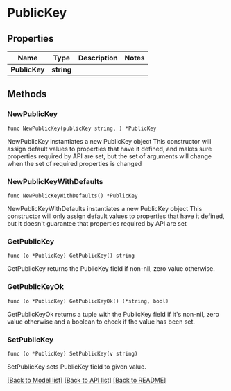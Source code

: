 # PublicKey

## Properties

Name | Type | Description | Notes
------------ | ------------- | ------------- | -------------
**PublicKey** | **string** |  | 

## Methods

### NewPublicKey

`func NewPublicKey(publicKey string, ) *PublicKey`

NewPublicKey instantiates a new PublicKey object
This constructor will assign default values to properties that have it defined,
and makes sure properties required by API are set, but the set of arguments
will change when the set of required properties is changed

### NewPublicKeyWithDefaults

`func NewPublicKeyWithDefaults() *PublicKey`

NewPublicKeyWithDefaults instantiates a new PublicKey object
This constructor will only assign default values to properties that have it defined,
but it doesn't guarantee that properties required by API are set

### GetPublicKey

`func (o *PublicKey) GetPublicKey() string`

GetPublicKey returns the PublicKey field if non-nil, zero value otherwise.

### GetPublicKeyOk

`func (o *PublicKey) GetPublicKeyOk() (*string, bool)`

GetPublicKeyOk returns a tuple with the PublicKey field if it's non-nil, zero value otherwise
and a boolean to check if the value has been set.

### SetPublicKey

`func (o *PublicKey) SetPublicKey(v string)`

SetPublicKey sets PublicKey field to given value.



[[Back to Model list]](../README.md#documentation-for-models) [[Back to API list]](../README.md#documentation-for-api-endpoints) [[Back to README]](../README.md)



